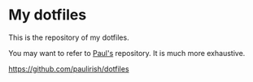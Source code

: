 My dotfiles
========

This is the repository of my dotfiles.

You may want to refer to [Paul's](https://www.paulirish.com/) repository. It is much more exhaustive.

https://github.com/paulirish/dotfiles